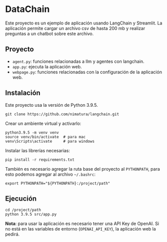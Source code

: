 # DataChain

Este proyecto es un ejemplo de aplicación usando LangChain y Streamlit.
La aplicación permite cargar un archivo csv de hasta 200 mb y realizar preguntas
a un chatbot sobre este archivo.

## Proyecto

* `agent.py`: funciones relacionadas a llm y agentes con langchain.
* `app.py`: ejecuta la aplicación web.
* `webpage.py`: funciones relacionadas con la configuración de la aplicación web.

## Instalación

Este proyecto usa la versión de Python 3.9.5.

```
git clone https://github.com/nimatura/langchain.git
```

Crear un ambiente virtual y activarlo:

```
python3.9.5 -m venv venv
source venv/bin/activate  # para mac
venv\Scripts\activate     # para windows
```

Instalar las librerías necesarias:

```
pip install -r requirements.txt
```

También es necesario agregar la ruta base del proyecto al `PYTHONPATH`, para
esto podemos agregar al archivo `~/.bashrc`:

```
export PYTHONPATH="${PYTHONPATH}:/project/path"
```

## Ejecución

```
cd /project/path
python 3.9.5 src/app.py
```

**Nota**: para usar la aplicación es necesario tener una API Key de OpenAI. Si
no está en las variables de entorno (`OPENAI_API_KEY`), la aplicación web la
pedirá.
